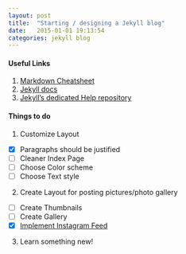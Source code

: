```yaml
---
layout: post
title:  "Starting / designing a Jekyll blog"
date:   2015-01-01 19:13:54
categories: jekyll blog
---
```


#### Useful Links
1. [Markdown Cheatsheet][markdown]
2. [Jekyll docs][jekyll] 
3. [Jekyll’s dedicated Help repository][jekyll-help]


#### Things to do
1. Customize Layout
- [x] Paragraphs should be justified
- [ ] Cleaner Index Page
- [	] Choose Color scheme
- [ ] Choose Text style
2. Create Layout for posting pictures/photo gallery
- [ ] Create Thumbnails
- [ ] Create Gallery
- [x] [Implement Instagram Feed][instafeed-help]
3. Learn something new!



[jekyll]:      http://jekyllrb.com
[jekyll-help]: https://github.com/jekyll/jekyll-help
[markdown]:    https://help.github.com/articles/markdown-basics/
[instafeed-help]: https://writeblog/
